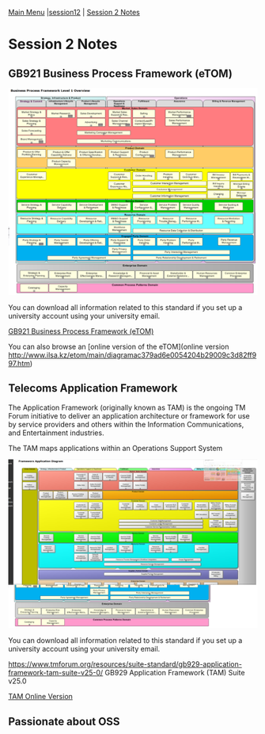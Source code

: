 [Main Menu](../../../sessions/README.md) |[session12](../../session12/) | [Session 2 Notes](../docs/sessionNotes.md)

# Session 2 Notes

## GB921 Business Process Framework (eTOM)

![alt text](../docs/images/etomlevel1.png "Figure etomlevel1.png")

You can download all information related to this standard if you set up a university account using your university email.

[GB921 Business Process Framework (eTOM)](https://www.tmforum.org/resources/suite/gb921-business-process-framework-etom-suite-v25-0/)

You can also browse an [online version of the eTOM](online version http://www.ilsa.kz/etom/main/diagramac379ad6e0054204b29009c3d82ff997.htm)

## Telecoms Application Framework

The Application Framework (originally known as TAM) is the ongoing TM Forum initiative to deliver an application architecture or framework for use by service providers and others within the Information Communications, and Entertainment industries.

The TAM maps applications within an Operations Support System

![alt text](../docs/images/TAMFamework.png "Figure TAMFamework.png")

You can download all information related to this standard if you set up a university account using your university email.

https://www.tmforum.org/resources/suite-standard/gb929-application-framework-tam-suite-v25-0/   GB929 Application Framework (TAM) Suite v25.0

[TAM Online Version](http://www.ilsa.kz/etom/main/diagram212bd3bc1d9811db9063000802da1ce2.htm)


## Passionate about OSS




